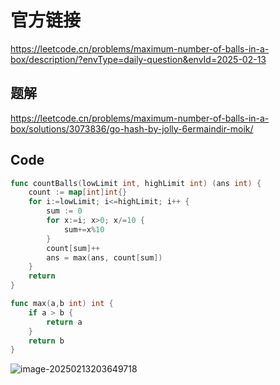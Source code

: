 # 官方链接

https://leetcode.cn/problems/maximum-number-of-balls-in-a-box/description/?envType=daily-question&envId=2025-02-13

## 题解

https://leetcode.cn/problems/maximum-number-of-balls-in-a-box/solutions/3073836/go-hash-by-jolly-6ermaindir-moik/

## Code

```go
func countBalls(lowLimit int, highLimit int) (ans int) {
    count := map[int]int{}
    for i:=lowLimit; i<=highLimit; i++ {
        sum := 0
        for x:=i; x>0; x/=10 {
            sum+=x%10
        }
        count[sum]++
        ans = max(ans, count[sum])
    }
    return
}

func max(a,b int) int {
    if a > b {
        return a
    }
    return b
}
```

![image-20250213203649718](../../pic/image-20250213203649718.png)
